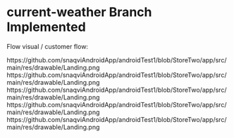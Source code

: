 # current-weather Branch Implemented 

Flow visual / customer flow:

<p-----------------------------p/>
https://github.com/snaqviAndroidApp/androidTest1/blob/StoreTwo/app/src/main/res/drawable/Landing.png
https://github.com/snaqviAndroidApp/androidTest1/blob/StoreTwo/app/src/main/res/drawable/Landing.png
https://github.com/snaqviAndroidApp/androidTest1/blob/StoreTwo/app/src/main/res/drawable/Landing.png
https://github.com/snaqviAndroidApp/androidTest1/blob/StoreTwo/app/src/main/res/drawable/Landing.png
https://github.com/snaqviAndroidApp/androidTest1/blob/StoreTwo/app/src/main/res/drawable/Landing.png
